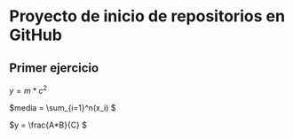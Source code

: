 # Proyecto de inicio de repositorios en GitHub

## Primer ejercicio 

$y = m * c^2$

$media = \sum_{i=1}^n(x_i)  $

$y = \frac{A*B}{C}   $
